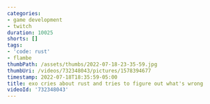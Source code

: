 ```yaml
---
categories:
- game development
- twitch
duration: 10025
shorts: []
tags:
- 'code: rust'
- flambe
thumbPath: /assets/thumbs/2022-07-18-23-35-59.jpg
thumbUri: /videos/732348043/pictures/1578394677
timestamp: 2022-07-18T18:35:59-05:00
title: exo cries about rust and tries to figure out what's wrong
videoId: '732348043'
---
```

